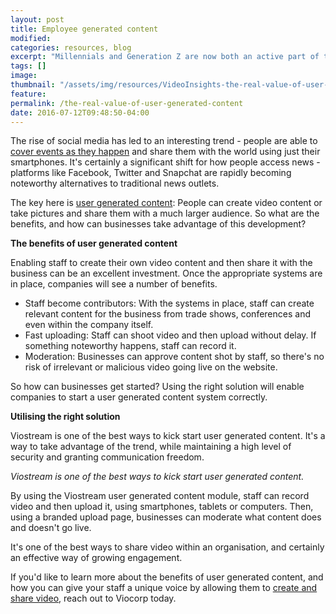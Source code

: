 ```yaml
---
layout: post
title: Employee generated content
modified:
categories: resources, blog
excerpt: "Millennials and Generation Z are now both an active part of the workforce. Are there ways to connect with these new workers in more meaningful ways?"
tags: []
image:
thumbnail: "/assets/img/resources/VideoInsights-the-real-value-of-user-generated-content.jpg"
feature:
permalink: /the-real-value-of-user-generated-content
date: 2016-07-12T09:48:50-04:00
---
```


<p class="p1"><span class="s1">The rise of social media has led to an interesting trend - people are able to <a href="http://viocorp.com/events/"><span class="s2">cover events as they happen</span></a> and share them with the world using just their smartphones. It's certainly a significant shift for how people access news - platforms like Facebook, Twitter and Snapchat are rapidly becoming noteworthy alternatives to traditional news outlets.</span></p>
<p class="p1"><span class="s1">The key here is <a href="http://viocorp.com/viostream/user-generated/"><span class="s2">user generated content</span></a>: People can create video content or take pictures and share them with a much larger audience. So what are the benefits, and how can businesses take advantage of this development?</span></p>
<p class="p1"><span class="s1"><b>The benefits of user generated content</b></span></p>
<p class="p1"><span class="s1">Enabling staff to create their own video content and then share it with the business can be an excellent investment. Once the appropriate systems are in place, companies will see a number of benefits.</span></p>

<ul class="ul1">
 	<li class="li3"><span class="s1">Staff become contributors: With the systems in place, staff can create relevant content for the business from trade shows, conferences and even within the company itself.</span></li>
 	<li class="li3"><span class="s1">Fast uploading: Staff can shoot video and then upload without delay. If something noteworthy happens, staff can record it.</span></li>
 	<li class="li3"><span class="s1">Moderation: Businesses can approve content shot by staff, so there's no risk of irrelevant or malicious video going live on the website.</span></li>
</ul>
<p class="p1"><span class="s1">So how can businesses get started? Using the right solution will enable companies to start a user generated content system correctly.</span></p>
<p class="p1"><span class="s1"><b>Utilising the right solution</b></span></p>
<p class="p1"><span class="s1">Viostream is one of the best ways to kick start user generated content. It's a way to take advantage of the trend, while maintaining a high level of security and granting communication freedom.</span></p>
<p class="p2"><span class="s1"><i>Viostream is one of the best ways to kick start user generated content.</i></span></p>
<p class="p1"><span class="s1">By using the Viostream user generated content module, staff can record video and then upload it, using smartphones, tablets or computers. Then, using a branded upload page, businesses can moderate what content does and doesn't go live.</span></p>
<p class="p1"><span class="s1">It's one of the best ways to share video within an organisation, and certainly an effective way of growing engagement.</span></p>
<p class="p1"><span class="s1">If you'd like to learn more about the benefits of user generated content, and how you can give your staff a unique voice by allowing them to <a href="http://viocorp.com/internal-communications/"><span class="s2">create and share video</span></a>, reach out to Viocorp today.</span></p>